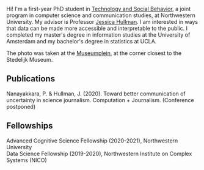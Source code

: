 Hi! I'm a first-year PhD student in [Technology and Social Behavior](https://tsb.northwestern.edu/ "https://tsb.northwestern.edu/"), a joint program in computer science and communication studies, at Northwestern University. My advisor is Professor [Jessica Hullman](http://users.eecs.northwestern.edu/~jhullman/). I am interested in ways that data can be made more accessible and interpretable to the public. I completed my master's degree in information studies at the University of Amsterdam and my bachelor's degree in statistics at UCLA.

The photo was taken at the [Museumplein](https://en.wikipedia.org/wiki/Museumplein "https://en.wikipedia.org/wiki/Museumplein"), at the corner closest to the Stedelijk Museum.

## Publications
Nanayakkara, P. & Hullman, J. (2020). Toward better communication of uncertainty in science journalism. Computation + Journalism. (Conference postponed)

## Fellowships
Advanced Cognitive Science Fellowship (2020-2021), Northwestern University<br/>
Data Science Fellowship (2019-2020), Northwestern Institute on Complex Systems (NICO)


